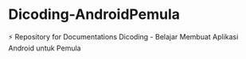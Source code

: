 # Dicoding-AndroidPemula
⚡ Repository for Documentations Dicoding - Belajar Membuat Aplikasi Android untuk Pemula
